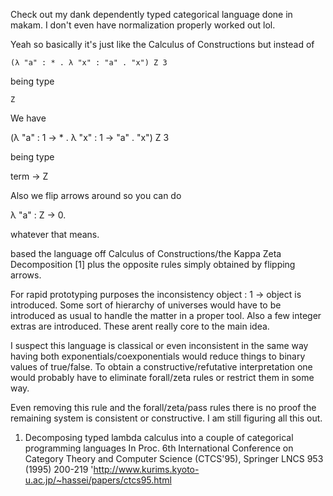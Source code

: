 Check out my dank dependently typed categorical language done in
makam.  I don't even have normalization properly worked out lol.

Yeah so basically it's just like the Calculus of Constructions but instead of

    (λ "a" : * . λ "x" : "a" . "x") Z 3

being type

    Z

We have

   (λ "a" : 1 → * . λ "x" : 1 → "a" . "x") Z 3

being type

   term → Z

Also we flip arrows around so you can do

   λ "a" : Z → 0.

whatever that means.


based the language off Calculus of Constructions/the Kappa Zeta
Decomposition [1] plus the opposite rules simply obtained by flipping
arrows.

For rapid prototyping purposes the inconsistency object : 1 -> object
is introduced.  Some sort of hierarchy of universes would have to be
introduced as usual to handle the matter in a proper tool.
Also a few integer extras are introduced.
These arent really core to the main idea.

I suspect this language is classical or even inconsistent in the same
way having both exponentials/coexponentials would reduce things to
binary values of true/false.  To obtain a constructive/refutative
interpretation one would probably have to eliminate forall/zeta rules
or restrict them in some way.

Even removing this rule and the forall/zeta/pass rules there is no
proof the remaining system is consistent or constructive.  I am still
figuring all this out.

1. Decomposing typed lambda calculus into a couple of categorical programming languages
In Proc. 6th International Conference on Category Theory and Computer Science (CTCS'95), Springer LNCS 953 (1995) 200-219
'http://www.kurims.kyoto-u.ac.jp/~hassei/papers/ctcs95.html